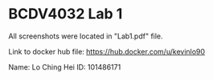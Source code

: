 # BCDV4032 Lab 1
All screenshots were located in "Lab1.pdf" file.

Link to docker hub file: https://hub.docker.com/u/kevinlo90


Name: Lo Ching Hei 
ID: 101486171
